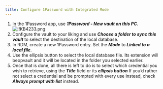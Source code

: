 ```yaml
---
title: Configure 1Password with Integrated Mode
---
```

1. In the 1Password app, use ***1Password - New vault on this PC***.  
![!!KB4233.png](/img/en/kb/KB4233.png)
1. Configure the vault to your liking and use ***Choose a folder to sync this vault*** to select the destination of the local database.
1. In RDM, create a new 1Password entry. Set the ***Mode*** to ***Linked to a local file***.
1. Use the ellipsis button to select the local database file. Its extension will beopvault and it will be located in the folder you selected earlier.
1. Once that is done, all there is left to do is to select which credential you wish to retrieve, using the ***Title*** field or its ***ellipsis button*** If you’d rather not select a credential and be prompted with every use instead, check ***Always prompt with list*** instead.
